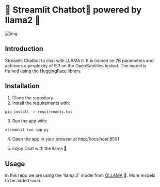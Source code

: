 # 🚀 Streamlit Chatbot💬 powered by llama2 🦙

![img](https://eu-images.contentstack.com/v3/assets/blt6b0f74e5591baa03/blt98d8a946b63c9b5f/64b7170ab314c94aa481d8c3/Untitled_design_(1).jpg)

## Introduction
Streamlit Chatbot to chat with LLAMA II. It is trained on 7B parameters and achieves a perplexity of 9.3 on the OpenSubtitles testset. The model is trained using the [HuggingFace](https://huggingface.co/docs/transformers/model_doc/llama2) library.



## Installation
1. Clone the repository
2. Install the requirements with:
```python
pip install -r requirements.txt
```
3. Run the app with:
```python
streamlit run app.py
```
4. Open the app in your browser at http://localhost:8501

5. Enjoy Chat with the llama 🦙

## Usage
in this repo we are using the 'llama 2' model from [OLLAMA](https://github.com/jmorganca/ollama) 🦙. More models to be added soon...
